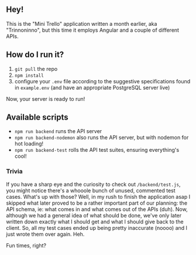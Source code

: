 ## Hey!

This is the "Mini Trello" application written a month earlier, aka "Trinnoninno", but this time it employs Angular and a couple of different APIs.

## How do I run it?

1. `git pull` the repo
2. `npm install`
3. configure your `.env` file according to the suggestive specifications found in `example.env` (and have an appropriate PostgreSQL server live)

Now, your server is ready to run!

## Available scripts

* `npm run backend` runs the API server
* `npm run backend-nodemon` also runs the API server, but with nodemon for hot loading!
* `npm run backend-test` rolls the API test suites, ensuring everything's cool!

### Trivia

If you have a sharp eye and the curiosity to check out `/backend/test.js`, you might notice there's a whooole bunch of unused, commented test cases. What's up with those? Well, in my rush to finish the application asap I skipped what later proved to be a rather important part of our planning: the API schema, ie: what comes in and what comes out of the APIs (duh). Now, although we had a general idea of what should be done, we've only later written down exactly what I should get and what I should give back to the client. So, all my test cases ended up being pretty inaccurate (noooo) and I just wrote them over again. Heh.

Fun times, right?